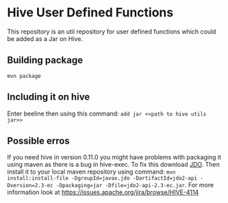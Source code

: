 # Hive User Defined Functions

This repository is an util repository for user defined functions which could be added as a Jar on Hive.

## Building package

`mvn package`

## Including it on hive

Enter beeline then using this command: `add jar <<path to hive utils jar>>`

## Possible erros

If you need hive in version 0.11.0 you might have problems with packaging it using maven as there is a bug in hive-exec.
To fix this download [JDO](http://www.datanucleus.org/downloads/maven2/javax/jdo/jdo2-api/2.3-ec/jdo2-api-2.3-ec.jar).
Then install it to your local maven repository using command:
`mvn install:install-file -DgroupId=javax.jdo -DartifactId=jdo2-api -Dversion=2.3-ec -Dpackaging=jar -Dfile=jdo2-api-2.3-ec.jar`.
For more information look at https://issues.apache.org/jira/browse/HIVE-4114

